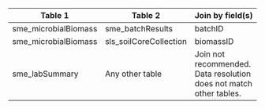 |Table 1|Table 2|Join by field(s)|
|------------------------|------------------------|-------------------------------|
sme_microbialBiomass|sme_batchResults|batchID
sme_microbialBiomass|sls_soilCoreCollection|biomassID
sme_labSummary|Any other table|Join not recommended. Data resolution does not match other tables.
